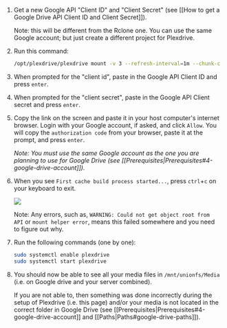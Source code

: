 1. Get a new Google API "Client ID" and "Client Secret" (see [[How to get a Google Drive API Client ID and Client Secret]]).

    Note: this will be different from the Rclone one. You can use the same Google account; but just create a different project for Plexdrive. 

1. Run this command:

    ```bash
    /opt/plexdrive/plexdrive mount -v 3 --refresh-interval=1m --chunk-check-threads=8 --chunk-load-threads=8 --chunk-load-ahead=4 --max-chunks=250 --fuse-options=allow_other,read_only --config=/opt/plexdrive --cache-file=/opt/plexdrive/cache.bolt /mnt/plexdrive
    ```
1. When prompted for the "client id", paste in the Google API Client ID and press `enter`.

1. When prompted for the "client secret", paste in the Google API Client secret and press `enter`.

1. Copy the link on the screen  and paste it in your host computer's internet browser. Login with your Google account, if asked, and click `Allow`. You will copy the `authorization code` from your browser, paste it at the prompt, and press `enter`.


   _Note: You must use the same Google account as the one you are planning to use for Google Drive (see [[Prerequisites|Prerequisites#4-google-drive-account]])._

1. When you see `First cache build process started...`, press `ctrl`+`c` on your keyboard to exit.

   ![](http://i.imgur.com/bDTmXbT.png)

    Note: Any errors, such as, `WARNING: Could not get object root from API` or `mount helper error`, means this failed somewhere and you need to figure out why. 

1. Run the following commands (one by one):

    ```bash
    sudo systemctl enable plexdrive
    sudo systemctl start plexdrive
    ```
1. You should now be able to see all your media files in `/mnt/unionfs/Media` (i.e. on Google drive and your server combined).

   If you are not able to, then something was done incorrectly during the setup of Plexdrive (i.e. this page) and/or your media is not located in the correct folder in Google Drive (see [[Prerequisites|Prerequisites#4-google-drive-account]] and [[Paths|Paths#google-drive-paths]]).